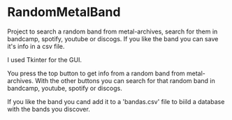 # RandomMetalBand
Project to search a random band from metal-archives, search for them in bandcamp, spotify, youtube or discogs. If you like the band you can save it's info in a csv file.

I used Tkinter for the GUI.

You press the top button to get info from a random band from metal-archives.
With the other buttons you can search for that random band in bandcamp, youtube, spotify or discogs.

If you like the band you cand add it to a 'bandas.csv' file to biild a database with the bands you discover.
